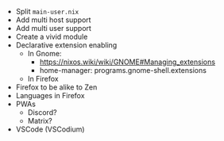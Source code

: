 - Split `main-user.nix`
- Add multi host support
- Add multi user support
- Create a vivid module
- Declarative extension enabling
  - In Gnome:
    - https://nixos.wiki/wiki/GNOME#Managing_extensions
    - home-manager: programs.gnome-shell.extensions
  - In Firefox
- Firefox to be alike to Zen
- Languages in Firefox
- PWAs
  - Discord?
  - Matrix?
- VSCode (VSCodium)

